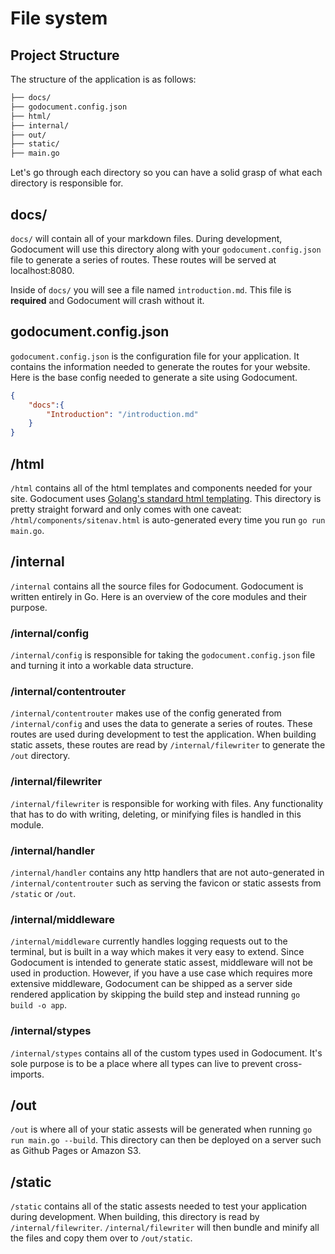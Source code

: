 # File system

## Project Structure

The structure of the application is as follows:

```bash
├── docs/
├── godocument.config.json
├── html/
├── internal/
├── out/
├── static/
├── main.go
```

Let's go through each directory so you can have a solid grasp of what each directory is responsible for.

## docs/

`docs/` will contain all of your markdown files. During development, Godocument will use this directory along with your `godocument.config.json` file to generate a series of routes. These routes will be served at localhost:8080.

Inside of `docs/` you will see a file named `introduction.md`. This file is **required** and Godocument will crash without it.



## godocument.config.json

`godocument.config.json` is the configuration file for your application. It contains the information needed to generate the routes for your website. Here is the base config needed to generate a site using Godocument.

```json
{
    "docs":{
        "Introduction": "/introduction.md"
    }
}
```

<mkd-warning text='The `/docs` directory and the `/docs/introduction.md` file are required for Godocument. Also, the json object `"docs"` must be named `"docs"` and the first entry beneath `"docs"` must be `"Introduction": "/introduction.md"`. Failing to meet these requirements will result in a panic.'></mkd-warning>

## /html

`/html` contains all of the html templates and components needed for your site. Godocument uses [Golang's standard html templating](https://pkg.go.dev/html/template). This directory is pretty straight forward and only comes with one caveat: `/html/components/sitenav.html` is auto-generated every time you run `go run main.go`.

<mkd-important text="To make changes to `/html/components/sitenav.html`, you can edit the funcs `GenerateDynamicNavbar()` and `workOnNavbar()` found at `/internal/filewriter/filewriter.go`. These funcs are both responsible for generating and writing the html in `/html/components/sitenav.html`."></mkd-important>


## /internal

`/internal` contains all the source files for Godocument. Godocument is written entirely in Go. Here is an overview of the core modules and their purpose.

### /internal/config

`/internal/config` is responsible for taking the `godocument.config.json` file and turning it into a workable data structure. 

### /internal/contentrouter

`/internal/contentrouter` makes use of the config generated from `/internal/config` and uses the data to generate a series of routes. These routes are used during development to test the application. When building static assets, these routes are read by `/internal/filewriter` to generate the `/out` directory.

### /internal/filewriter

`/internal/filewriter` is responsible for working with files. Any functionality that has to do with writing, deleting, or minifying files is handled in this module.

### /internal/handler

`/internal/handler` contains any http handlers that are not auto-generated in `/internal/contentrouter` such as serving the favicon or static assests from `/static` or `/out`.

### /internal/middleware

`/internal/middleware` currently handles logging requests out to the terminal, but is built in a way which makes it very easy to extend. Since Godocument is intended to generate static assest, middleware will not be used in production. However, if you have a use case which requires more extensive middleware, Godocument can be shipped as a server side rendered application by skipping the build step and instead running `go build -o app`.

### /internal/stypes

`/internal/stypes` contains all of the custom types used in Godocument. It's sole purpose is to be a place where all types can live to prevent cross-imports.

## /out

`/out` is where all of your static assests will be generated when running `go run main.go --build`. This directory can then be deployed on a server such as Github Pages or Amazon S3.

## /static

`/static` contains all of the static assests needed to test your application during development. When building, this directory is read by  `/internal/filewriter`. `/internal/filewriter` will then bundle and minify all the files and copy them over to `/out/static`. 